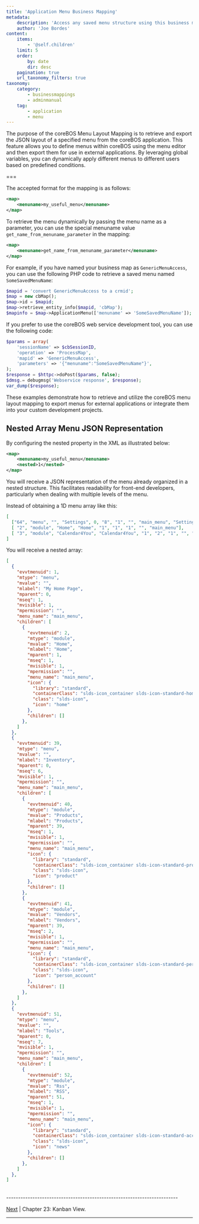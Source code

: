 ```yaml
---
title: 'Application Menu Business Mapping'
metadata:
    description: 'Access any saved menu structure using this business map.'
    author: 'Joe Bordes'
content:
    items:
        - '@self.children'
    limit: 5
    order:
        by: date
        dir: desc
    pagination: true
    url_taxonomy_filters: true
taxonomy:
    category:
        - businessmappings
        - adminmanual
    tag:
        - application
        - menu
---
```


The purpose of the coreBOS Menu Layout Mapping is to retrieve and export the JSON layout of a specified menu from the coreBOS application. This feature allows you to define menus within coreBOS using the menu editor and then export them for use in external applications. By leveraging global variables, you can dynamically apply different menus to different users based on predefined conditions.

===

The accepted format for the mapping is as follows:

```xml
<map>
    <menuname>my_useful_menu</menuname> 
</map>
```

To retrieve the menu dynamically by passing the menu name as a parameter, you can use the special menuname value `get_name_from_menuname_parameter` in the mapping:

```xml
<map>
    <menuname>get_name_from_menuname_parameter</menuname> 
</map>
```

For example, if you have named your business map as `GenericMenuAccess`, you can use the following PHP code to retrieve a saved menu named `SomeSavedMenuName`:

```php
$mapid = 'convert GenericMenuAccess to a crmid';
$map = new cbMap();
$map->id = $mapid;
$map->retrieve_entity_info($mapid, 'cbMap');
$mapinfo = $map->ApplicationMenu(['menuname' => 'SomeSavedMenuName']);
```

If you prefer to use the coreBOS web service development tool, you can use the following code:

```php
$params = array(
	'sessionName' => $cbSessionID,
	'operation' => 'ProcessMap',
	'mapid' => 'GenericMenuAccess',
	'parameters' => '{"menuname":"SomeSavedMenuName"}',
);
$response = $httpc->doPost($params, false);
$dmsg.= debugmsg('Webservice response', $response);
var_dump($response);
```

These examples demonstrate how to retrieve and utilize the coreBOS menu layout mapping to export menus for external applications or integrate them into your custom development projects.

## Nested Array Menu JSON Representation

By configuring the nested property in the XML as illustrated below:

```xml
<map>
    <menuname>my_useful_menu</menuname>
    <nested>1</nested>
</map>
```

You will receive a JSON representation of the menu already organized in a nested structure. This facilitates readability for front-end developers, particularly when dealing with multiple levels of the menu.

Instead of obtaining a 1D menu array like this:

```json
[
  ["64", "menu", "", "Settings", 0, "8", "1", "", "main_menu", "Settings"],
  [ "2", "module", "Home", "Home", "1", "1", "1", "", "main_menu"],
  [ "3", "module", "Calendar4You", "Calendar4You", "1", "2", "1", "", "main_menu"],
]
```

You will receive a nested array:

```json
[
  {
    "evvtmenuid": 1,
    "mtype": "menu",
    "mvalue": "",
    "mlabel": "My Home Page",
    "mparent": 0,
    "mseq": 1,
    "mvisible": 1,
    "mpermission": "",
    "menu_name": "main_menu",
    "children": [
      {
        "evvtmenuid": 2,
        "mtype": "module",
        "mvalue": "Home",
        "mlabel": "Home",
        "mparent": 1,
        "mseq": 1,
        "mvisible": 1,
        "mpermission": "",
        "menu_name": "main_menu",
        "icon": {
          "library": "standard",
          "containerClass": "slds-icon_container slds-icon-standard-home",
          "class": "slds-icon",
          "icon": "home"
        },
        "children": []
      },
    ]
  },
  {
    "evvtmenuid": 39,
    "mtype": "menu",
    "mvalue": "",
    "mlabel": "Inventory",
    "mparent": 0,
    "mseq": 6,
    "mvisible": 1,
    "mpermission": "",
    "menu_name": "main_menu",
    "children": [
      {
        "evvtmenuid": 40,
        "mtype": "module",
        "mvalue": "Products",
        "mlabel": "Products",
        "mparent": 39,
        "mseq": 1,
        "mvisible": 1,
        "mpermission": "",
        "menu_name": "main_menu",
        "icon": {
          "library": "standard",
          "containerClass": "slds-icon_container slds-icon-standard-product",
          "class": "slds-icon",
          "icon": "product"
        },
        "children": []
      },
      {
        "evvtmenuid": 41,
        "mtype": "module",
        "mvalue": "Vendors",
        "mlabel": "Vendors",
        "mparent": 39,
        "mseq": 2,
        "mvisible": 1,
        "mpermission": "",
        "menu_name": "main_menu",
        "icon": {
          "library": "standard",
          "containerClass": "slds-icon_container slds-icon-standard-person-account",
          "class": "slds-icon",
          "icon": "person_account"
        },
        "children": []
      },
    ]
  },
  {
    "evvtmenuid": 51,
    "mtype": "menu",
    "mvalue": "",
    "mlabel": "Tools",
    "mparent": 0,
    "mseq": 7,
    "mvisible": 1,
    "mpermission": "",
    "menu_name": "main_menu",
    "children": [
      {
        "evvtmenuid": 52,
        "mtype": "module",
        "mvalue": "Rss",
        "mlabel": "RSS",
        "mparent": 51,
        "mseq": 1,
        "mvisible": 1,
        "mpermission": "",
        "menu_name": "main_menu",
        "icon": {
          "library": "standard",
          "containerClass": "slds-icon_container slds-icon-standard-account",
          "class": "slds-icon",
          "icon": "news"
        },
        "children": []
      },
    ]
  },
]
```

<br>
------------------------------------------------------------------------

[Next](../16.kanban) | Chapter 23: Kanban View.

------------------------------------------------------------------------